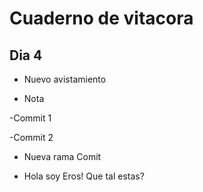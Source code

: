 # Cuaderno de vitacora

## Dia 4
- Nuevo avistamiento

- Nota

-Commit 1

-Commit 2

- Nueva rama Comit

- Hola soy Eros! Que tal estas?